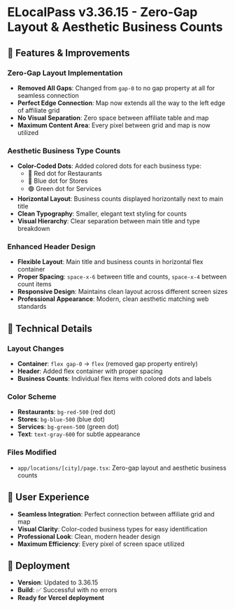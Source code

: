 # ELocalPass v3.36.15 - Zero-Gap Layout & Aesthetic Business Counts

## 🎯 Features & Improvements

### Zero-Gap Layout Implementation
- **Removed All Gaps**: Changed from `gap-0` to no gap property at all for seamless connection
- **Perfect Edge Connection**: Map now extends all the way to the left edge of affiliate grid
- **No Visual Separation**: Zero space between affiliate table and map
- **Maximum Content Area**: Every pixel between grid and map is now utilized

### Aesthetic Business Type Counts
- **Color-Coded Dots**: Added colored dots for each business type:
  - 🔴 Red dot for Restaurants
  - 🔵 Blue dot for Stores  
  - 🟢 Green dot for Services
- **Horizontal Layout**: Business counts displayed horizontally next to main title
- **Clean Typography**: Smaller, elegant text styling for counts
- **Visual Hierarchy**: Clear separation between main title and type breakdown

### Enhanced Header Design
- **Flexible Layout**: Main title and business counts in horizontal flex container
- **Proper Spacing**: `space-x-6` between title and counts, `space-x-4` between count items
- **Responsive Design**: Maintains clean layout across different screen sizes
- **Professional Appearance**: Modern, clean aesthetic matching web standards

## 🔧 Technical Details

### Layout Changes
- **Container**: `flex gap-0` → `flex` (removed gap property entirely)
- **Header**: Added flex container with proper spacing
- **Business Counts**: Individual flex items with colored dots and labels

### Color Scheme
- **Restaurants**: `bg-red-500` (red dot)
- **Stores**: `bg-blue-500` (blue dot)
- **Services**: `bg-green-500` (green dot)
- **Text**: `text-gray-600` for subtle appearance

### Files Modified
- `app/locations/[city]/page.tsx`: Zero-gap layout and aesthetic business counts

## 📱 User Experience
- **Seamless Integration**: Perfect connection between affiliate grid and map
- **Visual Clarity**: Color-coded business types for easy identification
- **Professional Look**: Clean, modern header design
- **Maximum Efficiency**: Every pixel of screen space utilized

## 🚀 Deployment
- **Version**: Updated to 3.36.15
- **Build**: ✅ Successful with no errors
- **Ready for Vercel deployment** 